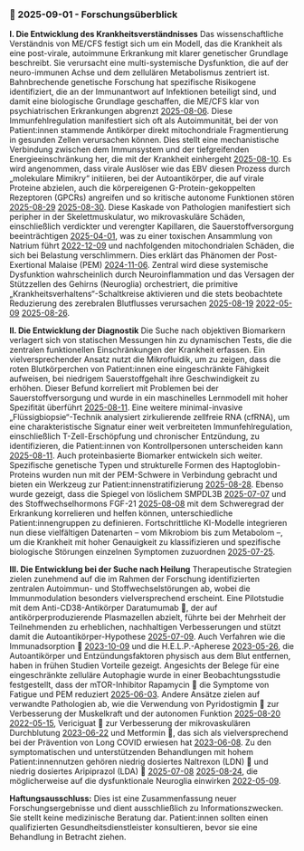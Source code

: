 ### 🎯 2025-09-01 - Forschungsüberblick

**I. Die Entwicklung des Krankheitsverständnisses**
Das wissenschaftliche Verständnis von ME/CFS festigt sich um ein Modell, das die Krankheit als eine post-virale, autoimmune Erkrankung mit klarer genetischer Grundlage beschreibt. Sie verursacht eine multi-systemische Dysfunktion, die auf der neuro-immunen Achse und dem zellulären Metabolismus zentriert ist. Bahnbrechende genetische Forschung hat spezifische Risikogene identifiziert, die an der Immunantwort auf Infektionen beteiligt sind, und damit eine biologische Grundlage geschaffen, die ME/CFS klar von psychiatrischen Erkrankungen abgrenzt [2025-08-06](#2025-08-06-erste-ergebnisse-der-genomweiten-assoziationsstudie-von-myalgischer-enzephalomyelitischronischem-fatigue-syndrom-decodeme). Diese Immunfehlregulation manifestiert sich oft als Autoimmunität, bei der von Patient:innen stammende Antikörper direkt mitochondriale Fragmentierung in gesunden Zellen verursachen können. Dies stellt eine mechanistische Verbindung zwischen dem Immunsystem und der tiefgreifenden Energieeinschränkung her, die mit der Krankheit einhergeht [2025-08-10](#2025-08-10-von-mecfs--und-pasc-patienten-stammende-immunglobulinkomplexe-st%C3%B6ren-die-mitochondrienfunktion-und-ver%C3%A4ndern-die-aussch%C3%BCttung-von-entz%C3%BCndungsmarkern). Es wird angenommen, dass virale Auslöser wie das EBV diesen Prozess durch „molekulare Mimikry“ initiieren, bei der Autoantikörper, die auf virale Proteine abzielen, auch die körpereigenen G-Protein-gekoppelten Rezeptoren (GPCRs) angreifen und so kritische autonome Funktionen stören [2025-08-29](#2025-08-29-fortschritte-in-der-forschung-zu-regulatorischen-autoantik%C3%B6rpern-gegen-g-protein-gekoppelte-rezeptoren-erkenntnisse-vom-5-internationalen-symposium) [2025-08-30](#2025-08-30-explorative-studie-zu-autoantik%C3%B6rpern-gegen-arginin-reiche-menschliche-peptide-die-das-epstein-barr-virus-imitieren-bei-frauen-mit-post-covid-und-myalgischer-enzephalomyelitischronischem-fatigue-syndrom). Diese Kaskade von Pathologien manifestiert sich peripher in der Skelettmuskulatur, wo mikrovaskuläre Schäden, einschließlich verdickter und verengter Kapillaren, die Sauerstoffversorgung beeinträchtigen [2025-04-01](#2025-04-01-mikrovaskul%C3%A4re-dysfunktion-und-verdickung-der-basalmembran-in-der-skelettmuskulatur-bei-mecfs-und-post-covid), was zu einer toxischen Ansammlung von Natrium führt [2022-12-09](#2022-12-09-muskel-natriumgehalt-bei-patienten-mit-myalgischer-enzephalomyelitischronischem-fatigue-syndrom) und nachfolgenden mitochondrialen Schäden, die sich bei Belastung verschlimmern. Dies erklärt das Phänomen der Post-Exertional Malaise (PEM) [2024-11-06](#2024-11-06-zentrale-pathophysiologische-rolle-von-st%C3%B6rungen-der-skelettmuskulatur-bei-post-covid-und-myalgischer-enzephalomyelitischronic-fatigue-syndrom-mecfs-gesammelte-belege). Zentral wird diese systemische Dysfunktion wahrscheinlich durch Neuroinflammation und das Versagen der Stützzellen des Gehirns (Neuroglia) orchestriert, die primitive „Krankheitsverhaltens“-Schaltkreise aktivieren und die stets beobachtete Reduzierung des zerebralen Blutflusses verursachen [2025-08-19](#2025-08-19-ursachen-der-symptome-und-symptompersistenz-bei-long-covid-und-myalgischer-enzephalomyelitischronischem-fatigue-syndrom) [2022-05-09](#2022-05-09-die-pathobiologie-der-myalgischen-enzephalomyelitisdes-chronischen-fatigue-syndroms-das-argument-f%C3%BCr-neurogliales-versagen) [2025-08-26](#2025-08-26-kartierung-der-zerebralen-durchblutung-bei-myalgischer-enzephalomyelitischronischem-fatigue-syndrom-mecfs-und-orthostatischer-intoleranz-erkenntnisse-aus-einer-systematischen-%C3%BCbersichtsarbeit).

**II. Die Entwicklung der Diagnostik**
Die Suche nach objektiven Biomarkern verlagert sich von statischen Messungen hin zu dynamischen Tests, die die zentralen funktionellen Einschränkungen der Krankheit erfassen. Ein vielversprechender Ansatz nutzt die Mikrofluidik, um zu zeigen, dass die roten Blutkörperchen von Patient:innen eine eingeschränkte Fähigkeit aufweisen, bei niedrigem Sauerstoffgehalt ihre Geschwindigkeit zu erhöhen. Dieser Befund korreliert mit Problemen bei der Sauerstoffversorgung und wurde in ein maschinelles Lernmodell mit hoher Spezifität überführt [2025-08-11](#2025-08-11-mikrofluidische-untersuchung-der-po_2-regulierten-kapillargeschwindigkeit-von-roten-blutk%C3%B6rperchen-bei-mecfs). Eine weitere minimal-invasive „Flüssigbiopsie“-Technik analysiert zirkulierende zellfreie RNA (cfRNA), um eine charakteristische Signatur einer weit verbreiteten Immunfehlregulation, einschließlich T-Zell-Erschöpfung und chronischer Entzündung, zu identifizieren, die Patient:innen von Kontrollpersonen unterscheiden kann [2025-08-11](#2025-08-11-charakterisierung-und-diagnose-von-myalgischer-enzephalomyelitischronischem-fatigue-syndrom-durch-signaturen-zirkulierender-zellfreier-rna). Auch proteinbasierte Biomarker entwickeln sich weiter. Spezifische genetische Typen und strukturelle Formen des Haptoglobin-Proteins wurden nun mit der PEM-Schwere in Verbindung gebracht und bieten ein Werkzeug zur Patient:innenstratifizierung [2025-08-28](#2025-08-28-haptoglobin-ph%C3%A4notypen-und-strukturvarianten-assoziieren-mit-post-exertional-malaise-und-kognitiver-dysfunktion-bei-myalgischer-enzephalomyelitis). Ebenso wurde gezeigt, dass die Spiegel von löslichem SMPDL3B [2025-07-07](#2025-07-07-smpdl3b-ein-neuartiger-biomarker-und-therapeutisches-ziel-bei-myalgischer-enzephalomyelitis) und des Stoffwechselhormons FGF-21 [2025-08-08](#2025-08-08-zirkulierendes-fgf-21-als-krankheitsmodifizierender-faktor-assoziiert-mit-spezifischen-symptomen-und-kognitiven-profilen-bei-myalgischer-enzephalomyelitis-und-fibromyalgie) mit dem Schweregrad der Erkrankung korrelieren und helfen können, unterschiedliche Patient:innengruppen zu definieren. Fortschrittliche KI-Modelle integrieren nun diese vielfältigen Datenarten – vom Mikrobiom bis zum Metabolom –, um die Krankheit mit hoher Genauigkeit zu klassifizieren und spezifische biologische Störungen einzelnen Symptomen zuzuordnen [2025-07-25](#2025-07-25-ki-gesteuerte-multi-omics-modellierung-der-myalgischen-enzephalomyelitisdes-chronischen-fatigue-syndroms).

**III. Die Entwicklung bei der Suche nach Heilung**
Therapeutische Strategien zielen zunehmend auf die im Rahmen der Forschung identifizierten zentralen Autoimmun- und Stoffwechselstörungen ab, wobei die Immunmodulation besonders vielversprechend erscheint. Eine Pilotstudie mit dem Anti-CD38-Antikörper Daratumumab 💊, der auf antikörperproduzierende Plasmazellen abzielt, führte bei der Mehrheit der Teilnehmenden zu erheblichen, nachhaltigen Verbesserungen und stützt damit die Autoantikörper-Hypothese [2025-07-09](#2025-07-09-targeting-von-plasmazellen-mit-dem-anti-cd38-antik%C3%B6rper-daratumumab-bei-myalgischer-enzephalomyelitischronischem-fatigue-syndrom--eine-klinische-pilotstudie). Auch Verfahren wie die Immunadsorption 💊 [2023-10-09](#2023-10-09-beobachtungsstudie-zur-wiederholten-immunadsorption-ia-bei-post-covid-mecfs-patienten-mit-erh%C3%B6hten-%C3%9F2-adrenergen-rezeptor-autoantik%C3%B6rpern--ein-zwischenbericht) und die H.E.L.P.-Apherese [2023-05-26](#2023-05-26-erfolgreiche-behandlung-von-long-covid-patienten-mittels-heparin-mediierter-extrakorporaler-ldl-pr%C3%A4zipitations-apherese-help-apherese), die Autoantikörper und Entzündungsfaktoren physisch aus dem Blut entfernen, haben in frühen Studien Vorteile gezeigt. Angesichts der Belege für eine eingeschränkte zelluläre Autophagie wurde in einer Beobachtungsstudie festgestellt, dass der mTOR-Inhibitor Rapamycin 💊 die Symptome von Fatigue und PEM reduziert [2025-06-03](#2025-06-03-niedrig-dosiertes-rapamycin-lindert-klinische-symptome-von-fatigue-und-pem-bei-mecfs-patienten-durch-verbesserung-der-autophagie). Andere Ansätze zielen auf verwandte Pathologien ab, wie die Verwendung von Pyridostigmin 💊 zur Verbesserung der Muskelkraft und der autonomen Funktion [2025-08-20](#2025-08-20-pyridostigmin-verbessert-die-handgriffst%C3%A4rke-bei-patienten-mit-myalgischer-enzephalomyelitischronischem-fatigue-syndrom) [2022-05-15](#2022-05-15-akute-wirkung-von-pyridostigmin-bei-belastungsintoleranz-bei-myalgischer-enzephalomyelitischronischem-fatigue-syndrom-mecfs-eine-randomisierte-placebokontrollierte-klinische-studie), Vericiguat 💊 zur Verbesserung der mikrovaskulären Durchblutung [2023-06-22](#2023-06-22-studie-zur-untersuchung-der-verbesserung-der-k%C3%B6rperlichen-funktion-im-sf-36-mit-vericiguat-im-vergleich-zu-placebo-bei-teilnehmenden-mit-post-covid-19-syndrom) und Metformin 💊, das sich als vielversprechend bei der Prävention von Long COVID erwiesen hat [2023-06-08](#2023-06-08-ambulante-behandlung-von-covid-19-und-inzidenz-von-post-covid-19-syndrom-%C3%BCber-10-monate-covid-out-eine-multizentrische-randomisierte-vierfach-verblindete-parallele-phase-3-studie). Zu den symptomatischen und unterstützenden Behandlungen mit hohem Patient:innennutzen gehören niedrig dosiertes Naltrexon (LDN) 💊 und niedrig dosiertes Aripiprazol (LDA) 💊 [2025-07-08](#2025-07-08-von-patienten-berichtete-behandlungsergebnisse-bei-mecfs-und-long-covid) [2025-08-24](#2025-08-24-praxisleitfaden-myalgische-enzephalomyelitis--chronisches-fatigue-syndrom-mecfs), die möglicherweise auf die dysfunktionale Neuroglia einwirken [2022-05-09](#2022-05-09-die-pathobiologie-der-myalgischen-enzephalomyelitisdes-chronischen-fatigue-syndroms-das-argument-f%C3%BCr-neurogliales-versagen).

**Haftungsausschluss:** Dies ist eine Zusammenfassung neuer Forschungsergebnisse und dient ausschließlich zu Informationszwecken. Sie stellt keine medizinische Beratung dar. Patient:innen sollten einen qualifizierten Gesundheitsdienstleister konsultieren, bevor sie eine Behandlung in Betracht ziehen.